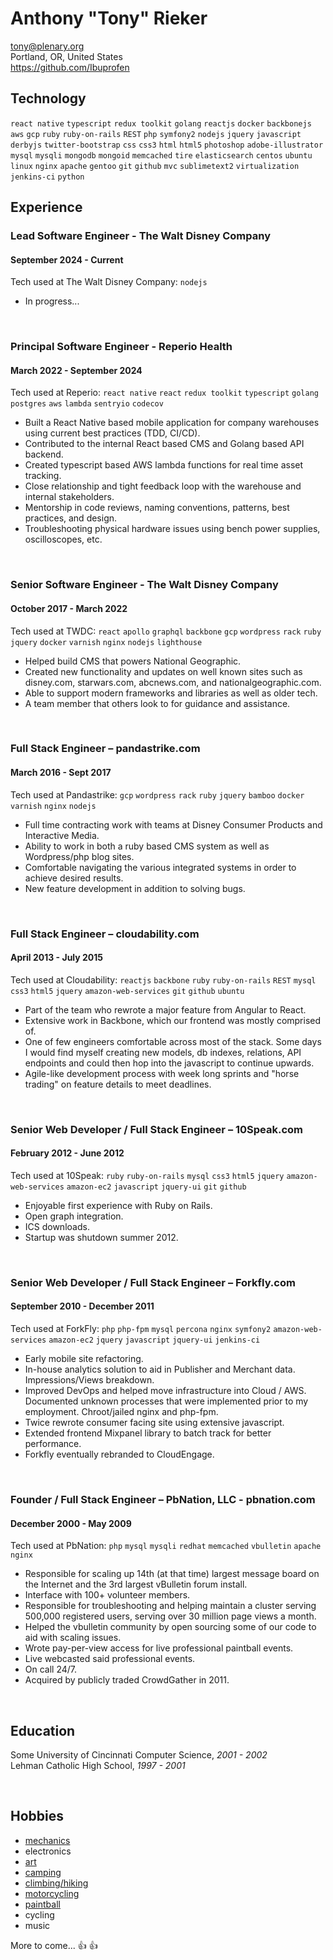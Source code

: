 # Anthony "Tony" Rieker

tony@plenary.org<br>
Portland, OR, United States<br>
https://github.com/Ibuprofen


## Technology
`react native` `typescript` `redux toolkit` `golang` `reactjs` `docker` `backbonejs` `aws` `gcp` `ruby` `ruby-on-rails` `REST` `php` `symfony2` `nodejs` `jquery` `javascript` `derbyjs` `twitter-bootstrap` `css` `css3` `html` `html5` `photoshop` `adobe-illustrator` `mysql` `mysqli` `mongodb` `mongoid` `memcached` `tire` `elasticsearch` `centos` `ubuntu` `linux` `nginx` `apache` `gentoo` `git` `github` `mvc` `sublimetext2` `virtualization` `jenkins-ci` `python`

## Experience

### Lead Software Engineer - The Walt Disney Company
#### September 2024 - Current

Tech used at The Walt Disney Company: `nodejs`

+ In progress...

<br>

### Principal Software Engineer - Reperio Health
#### March 2022 - September 2024

Tech used at Reperio: `react native` `react` `redux toolkit` `typescript` `golang` `postgres` `aws` `lambda` `sentryio` `codecov`

+ Built a React Native based mobile application for company warehouses using current best practices (TDD, CI/CD).
+ Contributed to the internal React based CMS and Golang based API backend.
+ Created typescript based AWS lambda functions for real time asset tracking.
+ Close relationship and tight feedback loop with the warehouse and internal stakeholders.
+ Mentorship in code reviews, naming conventions, patterns, best practices, and design.
+ Troubleshooting physical hardware issues using bench power supplies, oscilloscopes, etc.

<br>


### Senior Software Engineer - The Walt Disney Company
#### October 2017 - March 2022

Tech used at TWDC: `react` `apollo` `graphql` `backbone` `gcp` `wordpress` `rack` `ruby` `jquery` `docker` `varnish` `nginx` `nodejs` `lighthouse`

+ Helped build CMS that powers National Geographic.
+ Created new functionality and updates on well known sites such as disney.com, starwars.com, abcnews.com, and nationalgeographic.com.
+ Able to support modern frameworks and libraries as well as older tech.
+ A team member that others look to for guidance and assistance.

<br>

### Full Stack Engineer – pandastrike.com
#### March 2016 - Sept 2017

Tech used at Pandastrike: `gcp` `wordpress` `rack` `ruby` `jquery` `bamboo` `docker` `varnish` `nginx` `nodejs`

+ Full time contracting work with teams at Disney Consumer Products and Interactive Media.
+ Ability to work in both a ruby based CMS system as well as Wordpress/php blog sites.
+ Comfortable navigating the various integrated systems in order to achieve desired results.
+ New feature development in addition to solving bugs.

<br>


### Full Stack Engineer – cloudability.com
#### April 2013 - July 2015

Tech used at Cloudability: `reactjs` `backbone` `ruby` `ruby-on-rails` `REST` `mysql` `css3` `html5` `jquery` `amazon-web-services` `git` `github` `ubuntu`

+ Part of the team who rewrote a major feature from Angular to React.
+ Extensive work in Backbone, which our frontend was mostly comprised of.
+ One of few engineers comfortable across most of the stack. Some days I would find myself creating new models, db indexes, relations, API endpoints and could then hop into the javascript to continue upwards.
+ Agile-like development process with week long sprints and "horse trading" on feature details to meet deadlines.

<br>

### Senior Web Developer / Full Stack Engineer – 10Speak.com
#### February 2012 - June 2012

Tech used at 10Speak: `ruby` `ruby-on-rails` `mysql` `css3` `html5` `jquery` `amazon-web-services` `amazon-ec2` `javascript` `jquery-ui` `git` `github`

+ Enjoyable first experience with Ruby on Rails.
+ Open graph integration.
+ ICS downloads.
+ Startup was shutdown summer 2012.

<br>

### Senior Web Developer / Full Stack Engineer – Forkfly.com
#### September 2010 - December 2011

Tech used at ForkFly: `php` `php-fpm` `mysql` `percona` `nginx` `symfony2` `amazon-web-services` `amazon-ec2` `jquery` `javascript` `jquery-ui` `jenkins-ci`

+ Early mobile site refactoring.
+ In-house analytics solution to aid in Publisher and Merchant data. Impressions/Views breakdown.
+ Improved DevOps and helped move infrastructure into Cloud / AWS. Documented unknown processes that were implemented prior to my employment. Chroot/jailed nginx and php-fpm.
+ Twice rewrote consumer facing site using extensive javascript.
+ Extended frontend Mixpanel library to batch track for better performance.
+ Forkfly eventually rebranded to CloudEngage.

<br>

### Founder / Full Stack Engineer – PbNation, LLC - pbnation.com
#### December 2000 - May 2009

Tech used at PbNation: `php` `mysql` `mysqli` `redhat` `memcached` `vbulletin` `apache` `nginx`

+ Responsible for scaling up 14th (at that time) largest message board on the Internet and the 3rd largest vBulletin forum install.
+ Interface with 100+ volunteer members.
+ Responsible for troubleshooting and helping maintain a cluster serving 500,000 registered users, serving over 30 million page views a month.
+ Helped the vbulletin community by open sourcing some of our code to aid with scaling issues.
+ Wrote pay-per-view access for live professional paintball events.
+ Live webcasted said professional events.
+ On call 24/7.
+ Acquired by publicly traded CrowdGather in 2011.

<br>

## Education
Some University of Cincinnati Computer Science, *2001 - 2002*<br>
Lehman Catholic High School, *1997 - 2001*

<br>

## Hobbies
* [mechanics](https://www.youtube.com/watch?v=gvJm-KGBxm0)
* electronics
* [art](https://www.youtube.com/watch?v=DhQx0mToBSc)
* [camping](https://raw.githubusercontent.com/Ibuprofen/cv/master/photos/15003258_10211163124098940_2776291476519222444_o.jpg)
* [climbing/hiking](https://raw.githubusercontent.com/Ibuprofen/cv/master/photos/2015-06-12%2006.19.15-2.jpg)
* [motorcycling](https://raw.githubusercontent.com/Ibuprofen/cv/master/photos/P6260486.JPG)
* [paintball](https://www.pbnation.com/misc2.php?do=aboutus)
* cycling
* music


More to come... :+1: :+1:

